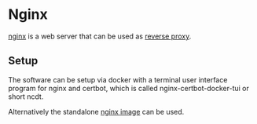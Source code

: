 # Nginx

[nginx](https://www.nginx.com/) is a web server that can be used as
[reverse proxy](./reverse-proxy.md).

## Setup

The software can be setup via docker with a terminal user interface program for
nginx and certbot, which is called nginx-certbot-docker-tui or short ncdt.

Alternatively the standalone [nginx image](./docker-images/nginx.md) can be
used.
